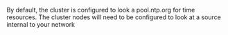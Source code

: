 By default, the cluster is configured to look a pool.ntp.org for time resources. The cluster nodes will need to be configured to look at a source internal to your network